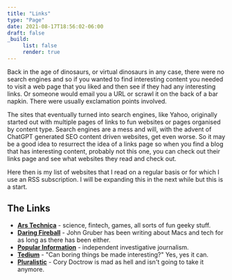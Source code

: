 ```yaml
---
title: "Links"
type: "Page"
date: 2021-08-17T18:56:02-06:00
draft: false
_build:
     list: false
     render: true
---
```


Back in the age of dinosaurs, or virtual dinosaurs in any case, there were no search engines and so if you wanted to find interesting content you needed to visit a web page that you liked and then see if they had any interesting links. Or someone would email you a URL or scrawl it on the back of a bar napkin. There were usually exclamation points involved.

The sites that eventually turned into search engines, like Yahoo, originally started out with multiple pages of links to fun websites or pages organised by content type. Search engines are a mess and will, with the advent of ChatGPT generated SEO content driven websites, get even worse. So it may be a good idea to resurrect the idea of a links page so when you find a blog that has interesting content, probably not this one, you can check out their links page and see what websites they read and check out.

Here then is my list of websites that I read on a regular basis or for which I use an RSS subscription. I will be expanding this in the next while but this is a start.

## The Links

* [**Ars Technica**](https://arstechnica.com) - science, fintech, games, all sorts of fun geeky stuff.
* [**Daring Fireball**](https://daringfireball.net) -  John Gruber has been writing about Macs and tech for as long as there has been either.
* [**Popular Information**](https://popular.info/) - independent investigative journalism.
* [**Tedium**](https://tedium.co/) - "Can boring things be made interesting?" Yes, yes it can.
* [**Pluralistic**](https://pluralistic.net/) - Cory Doctrow is mad as hell and isn't going to take it anymore.
